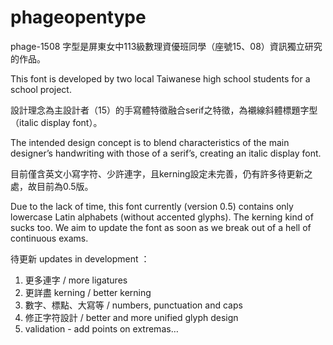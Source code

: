 # phageopentype
phage-1508 字型是屏東女中113級數理資優班同學（座號15、08）資訊獨立研究的作品。

This font is developed by two local Taiwanese high school students for a school project. 

設計理念為主設計者（15）的手寫體特徵融合serif之特徵，為襯線斜體標題字型（italic display font）。

The intended design concept is to blend characteristics of the main designer’s handwriting with those of a serif’s, creating an italic display font. 

目前僅含英文小寫字符、少許連字，且kerning設定未完善，仍有許多待更新之處，故目前為0.5版。

Due to the lack of time, this font currently (version 0.5) contains only lowercase Latin alphabets (without accented glyphs). The kerning kind of sucks too. We aim to update the font as soon as we break out of a hell of continuous exams.

待更新 updates in development ：
1. 更多連字 / more ligatures 
2. 更詳盡 kerning / better kerning
3. 數字、標點、大寫等 / numbers, punctuation and caps 
4. 修正字符設計 / better and more unified glyph design
5. validation - add points on extremas…
